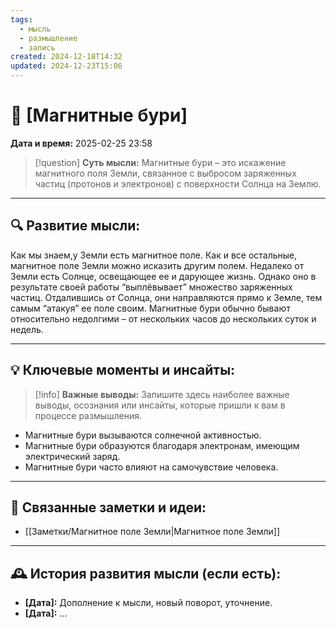 ```yaml
---
tags:
  - мысль
  - размышление
  - запись
created: 2024-12-18T14:32
updated: 2024-12-23T15:06
---
```


# 💭  [Магнитные бури]

**Дата и время:** 2025-02-25 23:58

> [!question] **Суть мысли:**
> Магнитные бури – это искажение магнитного поля Земли, связанное с выбросом заряженных частиц (протонов и электронов) с поверхности Солнца на Землю.

---

## 🔍 Развитие мысли:

Как мы знаем,у Земли есть магнитное поле. Как и все остальные, магнитное поле Земли можно исказить другим полем.
Недалеко от Земли есть Солнце, освещающее ее и дарующее жизнь. Однако оно в результате своей работы “выплёвывает” множество заряженных частиц. Отдалившись от Солнца, они направляются прямо к Земле, тем самым “атакуя” ее поле своим. Магнитные бури обычно бывают относительно недолгими – от нескольких часов до нескольких суток и недель.

---

## 💡 Ключевые моменты и инсайты:

> [!info] **Важные выводы:**
> Запишите здесь наиболее важные выводы, осознания или инсайты, которые пришли к вам в процессе размышления.

- Магнитные бури вызываются солнечной активностью.
- Магнитные бури образуются благодаря электронам, имеющим электрический заряд. 
- Магнитные бури часто влияют на самочувствие человека.

---

## 🔄 Связанные заметки и идеи:

- [[Заметки/Магнитное поле Земли|Магнитное поле Земли]]

---

## 🕰️ История развития мысли (если есть):

* **[Дата]:**  Дополнение к мысли, новый поворот, уточнение.
* **[Дата]:**  ...